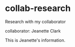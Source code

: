 # collab-research
Research with my collaborator

collaborator:
Jeanette Clark

This is Jeanette's information.